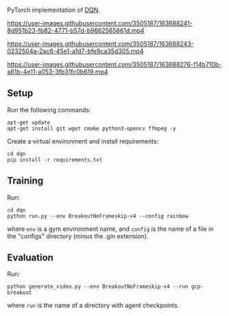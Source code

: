 PyTorch implementation of [DQN](http://web.stanford.edu/class/psych209/Readings/MnihEtAlHassibis15NatureControlDeepRL.pdf).

https://user-images.githubusercontent.com/3505187/163688241-8d951b23-fb82-4771-b57d-b9662565661d.mp4 


https://user-images.githubusercontent.com/3505187/163688243-0232504a-2ac6-45e1-a1d7-bfe9ca35d305.mp4


https://user-images.githubusercontent.com/3505187/163688276-f14b710b-a81b-4e11-a053-3fb31fc0b619.mp4

## Setup

Run the following commands:

```
apt-get update
apt-get install git wget cmake python3-opencv ffmpeg -y
```

Create a virtual environment and install requirements:

```
cd dqn
pip install -r requirements.txt
```

## Training

Run:

```
cd dqn
python run.py --env BreakoutNoFrameskip-v4 --config rainbow
```

where `env` is a gym environment name, and `config` is the name of a file in the "configs" directory (minus the .gin extension).

## Evaluation

Run:

```
python generate_video.py --env BreakoutNoFrameskip-v4 --run gcp-breakout
```

where `run` is the name of a directory with agent checkpoints.
